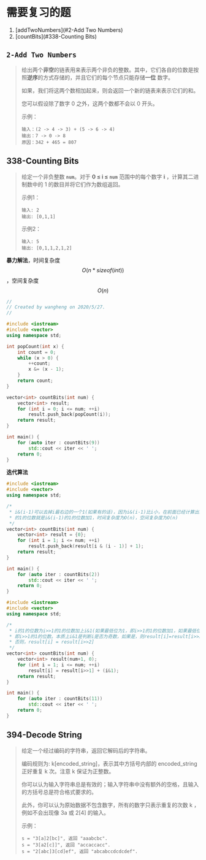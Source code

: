 # 需要复习的题

1. [addTwoNumbers](#2-Add Two Numbers)
2. [countBits](#338-Counting Bits)

## `2-Add Two Numbers`

> 给出两个**非空**的链表用来表示两个非负的整数。其中，它们各自的位数是按照**逆序**的方式存储的，并且它们的每个节点只能存储**一位** 数字。
>
> 如果，我们将这两个数相加起来，则会返回一个新的链表来表示它们的和。
>
> 您可以假设除了数字 0 之外，这两个数都不会以 0 开头。
>
> 示例：
>
> ```
> 输入：(2 -> 4 -> 3) + (5 -> 6 -> 4)
> 输出：7 -> 0 -> 8
> 原因：342 + 465 = 807
> ```

## 338-Counting Bits

> 给定一个非负整数 **`num`**。对于 **0 ≤ i ≤ `num`** 范围中的每个数字 **i** ，计算其二进制数中的 1 的数目并将它们作为数组返回。
>
> 示例1：
>
> ```
> 输入: 2
> 输出: [0,1,1]
> ```
>
> 示例2：
>
> ```
> 输入: 5
> 输出: [0,1,1,2,1,2]
> ```

**暴力解法**，时间复杂度$$O(n*sizeof(int))$$，空间复杂度$$O(n)$$

```c++
//
// Created by wangheng on 2020/5/27.
//

#include <iostream>
#include <vector>
using namespace std;

int popCount(int x) {
    int count = 0;
    while (x > 0) {
        ++count;
        x &= (x - 1);
    }
    return count;
}

vector<int> countBits(int num) {
    vector<int> result;
    for (int i = 0; i <= num; ++i)
        result.push_back(popCount(i));
    return result;
}

int main() {
    for (auto iter : countBits(9))
        std::cout << iter << ' ';
    return 0;
}
```

**迭代算法**

```c++
#include <iostream>
#include <vector>
using namespace std;

/*
 * i&(i-1)可以去掉i最右边的一个1(如果有的话)，因为i&(i-1)比i小，在前面已经计算出来，所以i
 * 的1的位数就是i&(i-1)的1的位数加1，时间复杂度为O(n)，空间复杂度为O(n)
 */
vector<int> countBits(int num) {
    vector<int> result = {0};
    for (int i = 1; i <= num; ++i)
        result.push_back(result[i & (i - 1)] + 1);
    return result;
}

int main() {
    for (auto iter : countBits(2))
        std::cout << iter << ' ';
    return 0;
}
```

```c++
#include <iostream>
#include <vector>
using namespace std;

/*
 * i的1的位数为i>>1的1的位数加上i&1(如果最低位为1，即i>>1的1的位数加1，如果最低位为0，
 * 即i>>1的1的位数。本质上i&1是判断i是否为奇数，如果是，则result[i]=result[i>>2]+1，
 * 否则，result[i] = result[i>>2]
 */
vector<int> countBits(int num) {
    vector<int> result(num+1, 0);
    for (int i = 1; i <= num; ++i)
        result[i] = result[i>>1] + (i&1);
    return result;
}

int main() {
    for (auto iter : countBits(11))
        std::cout << iter << ' ';
    return 0;
}
```

## 394-Decode String

> 给定一个经过编码的字符串，返回它解码后的字符串。
>
> 编码规则为: k[encoded_string]，表示其中方括号内部的 encoded_string 正好重复 k 次。注意 k 保证为正整数。
>
> 你可以认为输入字符串总是有效的；输入字符串中没有额外的空格，且输入的方括号总是符合格式要求的。
>
> 此外，你可以认为原始数据不包含数字，所有的数字只表示重复的次数 k ，例如不会出现像 3a 或 2[4] 的输入。
>
> 示例：
>
> ```
> s = "3[a]2[bc]", 返回 "aaabcbc".
> s = "3[a2[c]]", 返回 "accaccacc".
> s = "2[abc]3[cd]ef", 返回 "abcabccdcdcdef".
> ```

```c++

```


